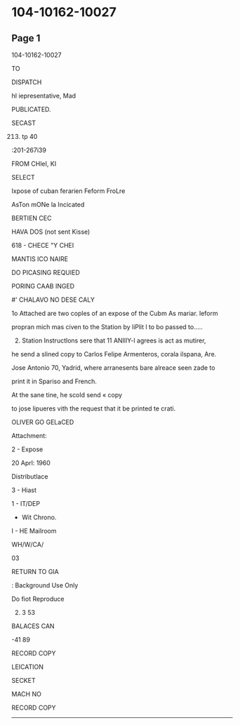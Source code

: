 # 104-10162-10027

## Page 1

104-10162-10027

TO

DISPATCH

hI iepresentative, Mad

PUBLICATED.

SECAST

213. tp 40

:201-267i39

FROM CHleI, KI

SELECT

Ixpose of cuban ferarien Feform FroLre

AsTon mONe la Incicated

BERTIEN CEC

HAVA DOS (not sent Kisse)

618 - CHECE "Y CHEI

MANTIS ICO NAIRE

DO PICASING REQUIED

PORING CAAB INGED

#' CHALAVO NO DESE CALY

1o Attached are two coples of an expose of the Cubm As mariar. leform

propran mich mas civen to the Station by liPlit l to bo passed to.....

2. Station Instructlons sere that 11 ANIllY-l agrees is act as mutirer,

he send a slined copy to Carlos Felipe Armenteros, corala ilspana, Are.

Jose Antonio 70, Yadrid, where arranesents bare alreace seen zade to

print it in Spariso and French.

At the sane tine, he scold send « copy

to jose lipueres vith the request that it be printed te crati.

OLIVER GO GELaCED

Attachment:

2 - Expose

20 Aprl: 1960

Distributlace

3 - Hiast

1 - IT/DEP

- Wit Chrono.

I - HE Mailroom

WH/W/CA/

03

RETURN TO GIA

: Background Use Only

Do fiot Reproduce

2. 3 53

BALACES CAN

-41 89

RECORD COPY

LEICATION

SECKET

MACH NO

RECORD COPY

---

